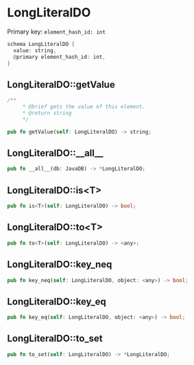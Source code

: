 # LongLiteralDO

Primary key: `element_hash_id: int`

```rust
schema LongLiteralDO {
  value: string,
  @primary element_hash_id: int,
}
```
## LongLiteralDO::getValue

```rust
/**
     * @brief gets the value of this element.
     * @return string
     */
```
```rust
pub fn getValue(self: LongLiteralDO) -> string;
```
## LongLiteralDO::\_\_all\_\_

```rust
pub fn __all__(db: JavaDB) -> *LongLiteralDO;
```
## LongLiteralDO::is\<T\>

```rust
pub fn is<T>(self: LongLiteralDO) -> bool;
```
## LongLiteralDO::to\<T\>

```rust
pub fn to<T>(self: LongLiteralDO) -> <any>;
```
## LongLiteralDO::key\_neq

```rust
pub fn key_neq(self: LongLiteralDO, object: <any>) -> bool;
```
## LongLiteralDO::key\_eq

```rust
pub fn key_eq(self: LongLiteralDO, object: <any>) -> bool;
```
## LongLiteralDO::to\_set

```rust
pub fn to_set(self: LongLiteralDO) -> *LongLiteralDO;
```
